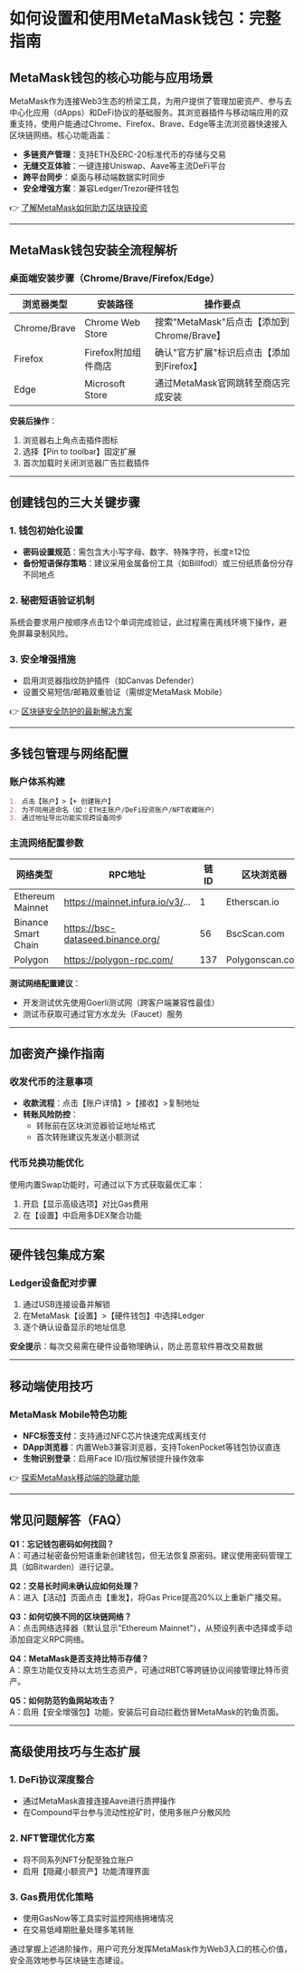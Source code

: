 # 如何设置和使用MetaMask钱包：完整指南

## MetaMask钱包的核心功能与应用场景  
MetaMask作为连接Web3生态的桥梁工具，为用户提供了管理加密资产、参与去中心化应用（dApps）和DeFi协议的基础服务。其浏览器插件与移动端应用的双重支持，使用户能通过Chrome、Firefox、Brave、Edge等主流浏览器快速接入区块链网络。核心功能涵盖：  

- **多链资产管理**：支持ETH及ERC-20标准代币的存储与交易  
- **无缝交互体验**：一键连接Uniswap、Aave等主流DeFi平台  
- **跨平台同步**：桌面与移动端数据实时同步  
- **安全增强方案**：兼容Ledger/Trezor硬件钱包  

👉 [了解MetaMask如何助力区块链投资](https://bit.ly/okx_welcome)  

---

## MetaMask钱包安装全流程解析  

### 桌面端安装步骤（Chrome/Brave/Firefox/Edge）  

| 浏览器类型 | 安装路径 | 操作要点 |  
|---------|--------|-------|  
| Chrome/Brave | Chrome Web Store | 搜索"MetaMask"后点击【添加到Chrome/Brave】 |  
| Firefox | Firefox附加组件商店 | 确认"官方扩展"标识后点击【添加到Firefox】 |  
| Edge | Microsoft Store | 通过MetaMask官网跳转至商店完成安装 |  

**安装后操作**：  
1. 浏览器右上角点击插件图标  
2. 选择【Pin to toolbar】固定扩展  
3. 首次加载时关闭浏览器广告拦截插件  

---

## 创建钱包的三大关键步骤  

### 1. 钱包初始化设置  
- **密码设置规范**：需包含大小写字母、数字、特殊字符，长度≥12位  
- **备份短语保存策略**：建议采用金属备份工具（如Billfodl）或三份纸质备份分存不同地点  

### 2. 秘密短语验证机制  
系统会要求用户按顺序点击12个单词完成验证，此过程需在离线环境下操作，避免屏幕录制风险。  

### 3. 安全增强措施  
- 启用浏览器指纹防护插件（如Canvas Defender）  
- 设置交易短信/邮箱双重验证（需绑定MetaMask Mobile）  

👉 [区块链安全防护的最新解决方案](https://bit.ly/okx_welcome)  

---

## 多钱包管理与网络配置  

### 账户体系构建  
```markdown
1. 点击【账户】>【+ 创建账户】
2. 为不同用途命名（如：ETH主账户/DeFi投资账户/NFT收藏账户）
3. 通过地址导出功能实现跨设备同步
```

### 主流网络配置参数  

| 网络类型 | RPC地址 | 链ID | 区块浏览器 |  
|---------|--------|-----|-----------|  
| Ethereum Mainnet | https://mainnet.infura.io/v3/... | 1 | Etherscan.io |  
| Binance Smart Chain | https://bsc-dataseed.binance.org/ | 56 | BscScan.com |  
| Polygon | https://polygon-rpc.com/ | 137 | Polygonscan.com |  

**测试网络配置建议**：  
- 开发测试优先使用Goerli测试网（跨客户端兼容性最佳）  
- 测试币获取可通过官方水龙头（Faucet）服务  

---

## 加密资产操作指南  

### 收发代币的注意事项  
- **收款流程**：点击【账户详情】>【接收】>复制地址  
- **转账风险防控**：  
  - 转账前在区块浏览器验证地址格式  
  - 首次转账建议先发送小额测试  

### 代币兑换功能优化  
使用内置Swap功能时，可通过以下方式获取最优汇率：  
1. 开启【显示高级选项】对比Gas费用  
2. 在【设置】中启用多DEX聚合功能  

---

## 硬件钱包集成方案  

### Ledger设备配对步骤  
1. 通过USB连接设备并解锁  
2. 在MetaMask【设置】>【硬件钱包】中选择Ledger  
3. 逐个确认设备显示的地址信息  

**安全提示**：每次交易需在硬件设备物理确认，防止恶意软件篡改交易数据  

---

## 移动端使用技巧  

### MetaMask Mobile特色功能  
- **NFC标签支付**：支持通过NFC芯片快速完成离线支付  
- **DApp浏览器**：内置Web3兼容浏览器，支持TokenPocket等钱包协议直连  
- **生物识别登录**：启用Face ID/指纹解锁提升操作效率  

👉 [探索MetaMask移动端的隐藏功能](https://bit.ly/okx_welcome)  

---

## 常见问题解答（FAQ）  

**Q1：忘记钱包密码如何找回？**  
A：可通过秘密备份短语重新创建钱包，但无法恢复原密码。建议使用密码管理工具（如Bitwarden）进行记录。  

**Q2：交易长时间未确认应如何处理？**  
A：进入【活动】页面点击【重发】，将Gas Price提高20%以上重新广播交易。  

**Q3：如何切换不同的区块链网络？**  
A：点击网络选择器（默认显示"Ethereum Mainnet"），从预设列表中选择或手动添加自定义RPC网络。  

**Q4：MetaMask是否支持比特币存储？**  
A：原生功能仅支持以太坊生态资产，可通过RBTC等跨链协议间接管理比特币资产。  

**Q5：如何防范钓鱼网站攻击？**  
A：启用【安全增强包】功能，安装后可自动拦截仿冒MetaMask的钓鱼页面。  

---

## 高级使用技巧与生态扩展  

### 1. DeFi协议深度整合  
- 通过MetaMask直接连接Aave进行质押操作  
- 在Compound平台参与流动性挖矿时，使用多账户分散风险  

### 2. NFT管理优化方案  
- 将不同系列NFT分配至独立账户  
- 启用【隐藏小额资产】功能清理界面  

### 3. Gas费用优化策略  
- 使用GasNow等工具实时监控网络拥堵情况  
- 在交易低峰期批量处理多笔转账  

通过掌握上述进阶操作，用户可充分发挥MetaMask作为Web3入口的核心价值，安全高效地参与区块链生态建设。